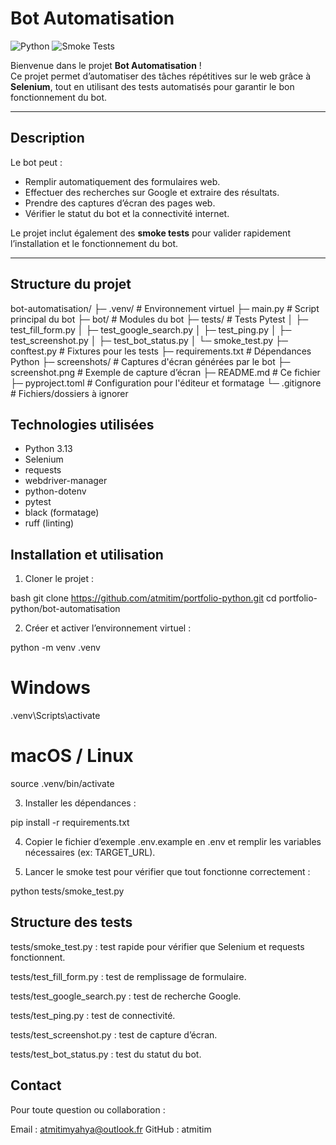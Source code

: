 # Bot Automatisation

![Python](https://img.shields.io/badge/python-3.13-blue)
![Smoke Tests](https://img.shields.io/badge/smoke-tests%20passed-brightgreen)

Bienvenue dans le projet **Bot Automatisation** !  
Ce projet permet d’automatiser des tâches répétitives sur le web grâce à **Selenium**, tout en utilisant des tests automatisés pour garantir le bon fonctionnement du bot.

---

## Description

Le bot peut :

- Remplir automatiquement des formulaires web.
- Effectuer des recherches sur Google et extraire des résultats.
- Prendre des captures d’écran des pages web.
- Vérifier le statut du bot et la connectivité internet.

Le projet inclut également des **smoke tests** pour valider rapidement l’installation et le fonctionnement du bot.

---

## Structure du projet

bot-automatisation/
├─ .venv/ # Environnement virtuel
├─ main.py # Script principal du bot
├─ bot/ # Modules du bot
├─ tests/ # Tests Pytest
│ ├─ test_fill_form.py
│ ├─ test_google_search.py
│ ├─ test_ping.py
│ ├─ test_screenshot.py
│ ├─ test_bot_status.py
│ └─ smoke_test.py
├─ conftest.py # Fixtures pour les tests
├─ requirements.txt # Dépendances Python
├─ screenshots/ # Captures d'écran générées par le bot
├─ screenshot.png # Exemple de capture d’écran
├─ README.md # Ce fichier
├─ pyproject.toml # Configuration pour l'éditeur et formatage
└─ .gitignore # Fichiers/dossiers à ignorer

## Technologies utilisées 

- Python 3.13  
- Selenium  
- requests  
- webdriver-manager  
- python-dotenv  
- pytest  
- black (formatage)  
- ruff (linting)  

## Installation et utilisation

1. Cloner le projet :

bash
git clone https://github.com/atmitim/portfolio-python.git
cd portfolio-python/bot-automatisation

2. Créer et activer l’environnement virtuel :

python -m venv .venv
# Windows
.venv\Scripts\activate
# macOS / Linux
source .venv/bin/activate

3. Installer les dépendances :

pip install -r requirements.txt

4. Copier le fichier d’exemple .env.example en .env et remplir les variables nécessaires (ex: TARGET_URL).

5. Lancer le smoke test pour vérifier que tout fonctionne correctement :

python tests/smoke_test.py


## Structure des tests

tests/smoke_test.py : test rapide pour vérifier que Selenium et requests fonctionnent.

tests/test_fill_form.py : test de remplissage de formulaire.

tests/test_google_search.py : test de recherche Google.

tests/test_ping.py : test de connectivité.

tests/test_screenshot.py : test de capture d’écran.

tests/test_bot_status.py : test du statut du bot.


## Contact

Pour toute question ou collaboration :

Email : atmitimyahya@outlook.fr
GitHub : atmitim




